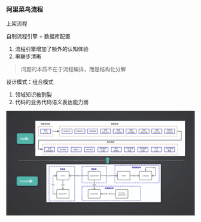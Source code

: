 ### 阿里菜鸟流程
上架流程

自制流程引擎 + 数据库配置

1. 流程引擎增加了额外的认知体验
2. 串联步清晰


> 问题的本质不在于流程编排，而是结构化分解

设计模式：组合模式

1. 领域知识被割裂
2. 代码的业务代码语义表达能力弱

![image](https://github.com/zhangcaiqian/algorithm-practice/blob/master/Assets/DDD改造完1.jpeg)
